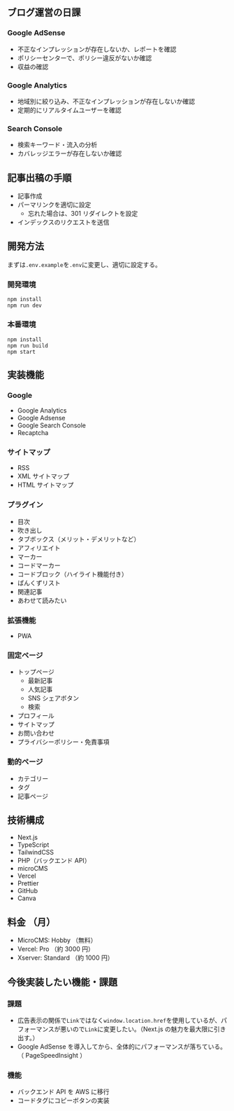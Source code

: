 ## ブログ運営の日課

### Google AdSense

- 不正なインプレッションが存在しないか、レポートを確認
- ポリシーセンターで、ポリシー違反がないか確認
- 収益の確認

### Google Analytics

- 地域別に絞り込み、不正なインプレッションが存在しないか確認
- 定期的にリアルタイムユーザーを確認

### Search Console

- 検索キーワード・流入の分析
- カバレッジエラーが存在しないか確認

## 記事出稿の手順

- 記事作成
- パーマリンクを適切に設定
  - 忘れた場合は、301 リダイレクトを設定
- インデックスのリクエストを送信

## 開発方法

まずは`.env.example`を`.env`に変更し、適切に設定する。

### 開発環境

```
npm install
npm run dev
```

### 本番環境

```
npm install
npm run build
npm start
```

## 実装機能

### Google

- Google Analytics
- Google Adsense
- Google Search Console
- Recaptcha

### サイトマップ

- RSS
- XML サイトマップ
- HTML サイトマップ

### プラグイン

- 目次
- 吹き出し
- タブボックス（メリット・デメリットなど）
- アフィリエイト
- マーカー
- コードマーカー
- コードブロック（ハイライト機能付き）
- ぱんくずリスト
- 関連記事
- あわせて読みたい

### 拡張機能

- PWA

### 固定ページ

- トップページ
  - 最新記事
  - 人気記事
  - SNS シェアボタン
  - 検索
- プロフィール
- サイトマップ
- お問い合わせ
- プライバシーポリシー・免責事項

### 動的ページ

- カテゴリー
- タグ
- 記事ページ

## 技術構成

- Next.js
- TypeScript
- TailwindCSS
- PHP（バックエンド API）
- microCMS
- Vercel
- Prettier
- GitHub
- Canva

## 料金 （月）

- MicroCMS: Hobby （無料）
- Vercel: Pro （約 3000 円）
- Xserver: Standard （約 1000 円）

## 今後実装したい機能・課題

### 課題

- 広告表示の関係で`Link`ではなく`window.location.href`を使用しているが、パフォーマンスが悪いので`Link`に変更したい。（Next.js の魅力を最大限に引き出す。）
- Google AdSense を導入してから、全体的にパフォーマンスが落ちている。（ PageSpeedInsight ）

### 機能

- バックエンド API を AWS に移行
- コードタグにコピーボタンの実装
